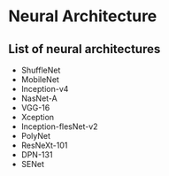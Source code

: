 # Neural Architecture

## List of neural architectures

* ShuffleNet 
* MobileNet 
* Inception-v4
* NasNet-A
* VGG-16
* Xception 
* Inception-flesNet-v2
* PolyNet 
* ResNeXt-101
* DPN-131
* SENet
